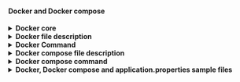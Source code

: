 #### Docker and Docker compose


<details>
<summary><b>Docker core</b></summary>
<p>
   
   - Docker Volume 
     - when we install and run our container such as mysql it stores the data under ``` /var/lib/mysql ``` dir
     - if we restart or remove docker or docker container, data will be lost(fiel/folder will be deleted).
     - To avoid this we should map data directory to host machine ``` home/mysql/data ...etc ```
     - command to map volume ``` docker run -d -p 3307:3306 --net test-net --name mysqldb --env-file envfilename -v "c:/abc":var/lib/mysql mysql mysqldb  ```
   
</p>
</details>
<details>
<summary><b>Docker file description</b></summary>
<p>
   
   - FROM openjdk:11    
     - base image which will contain jdk and OS
   - EXPOSE 8181
     - Port exposed to outside container
     
   - ADD target/*.jar app.jar
     - will take jar file from given path and add that to docker image and file name will be app.jar
  - ENTRYPOINT ["java","-jar","/app.jar"]
    - Entry point for the application   
</p>
</details>

<details>
<summary><b>Docker Command</b></summary>
<p>
   
   - ``` docker images ``` -> list down all the available images
   - ``` docker network ls ``` -> provide the available networks
   - ``` docker network ```  -> list down the available command for netowkr such as connect create.. etc
   - ``` docker network create test-network<network name> ``` -> create new network
   - ``` docker ps ``` -> shows list of running container
   - ``` docker network connect test-network<network name> mysqldb<image name> ``` -> connect the application with the given network
   - ``` docker container inspect mysqldb<image name> ``` -> show the image details
   - ``` docker rm app<image name> ``` -> to remove image
   - ``` docker rm mysql<image name> -f  ``` -> remove the container forcefully
   - ``` docker log app<docker image name> ``` -> show the logs
   - ``` docker restart app<image name>  ``` -> will restart the container
   
     docker run -p 9090:9090 --name app<image name> --net test-net<network name> -e MYSQL_HOST=mysqldb -e MYSQL_USER=root -e MYSQL_PASSWORD=tooroot -e MYSQL_PORT=3306 app<application image name i.e spring boot>
     ```
   - we can also refer env varriable details fom a file using command ``` docker run -p 9090:9090 --name app --net test-net --env-file env<file name> app ```
   - 
</p>
</details>


<details>
<summary><b>Docker compose file description</b></summary>
<p>

   -  ``` version ``` -> docker compose file version
   -  ```  services ``` -> we can specify n number of services. service name could be anything
   -  ``` image ``` -> image name that will be used to create docker container
   -  ``` ports: 8080:8080 ``` ->Internal and external port number
   -  ```  build: . ``` -> build using docker file availabel in current directory
   - ``` container-name: springboot-test ```-> it will give the specified container name. if this prop not present in dockercompose random name will be assigned
   - ``` restart: always ``` it will try to restart the application unitl it connect to other services on whihc it has dependency such as myslqdb etc.
   
</p>
</details>
   
   
<details>
<summary><b>Docker compose command</b></summary>
<p>

   - ``` docker-compose up ``` -> it will perform following task.
     - check if image is available in the local registry.
     - if image is not available in local registry, it will try to pull from remote.
     - if its not available in remote then it will throw error.
   -  ``` docker-compose up --build ``` -> it will first build and then run the application
   -  ``` docker-compose down  ``` -> will stop and remove container, network etc.
   - ``` docker-compose up --scale springboot-test<container name> = 5  ``` -> will create 5 container before this neeed to perform below steps
     - same command can be used to scale down as well by reducing the number in command. ie. 5 then give 3 in that case it will remove rest 2 container.
     - remove container-name prop from docker compose file as here we are creating multiple instance so name should be different of each container
     - ``` 7000-7100:8181 ``` specify the port range as each container should be running on different port
  - 
   
</p>
</details>

   
   <details>
<summary><b>Docker, Docker compose and application.properties sample files</b></summary>
<p>

   - Docker file
   
     ```
      FROM openjdk:17-alpine
      ADD target/springboot-testcontainer.jar springboot-testcontainer.jar
      EXPOSE 8888
      ENTRYPOINT ["java", "-jar", "springboot-testcontainer.jar"]
     ```
   - Docker compose file
     ```yml
   
       version: '20'
            services: 
              springboot-testcontainer:
                image: springboot-testcontainer
                restart: always
                build: . # use command docker compose up --build to build the image
                         #(build: . means it will use docker file available in current dir)
                ports:
                  - 8888:8888
              db:
               #container-name: mydbcontainer
               image: mysql
             #  volumes:
               # - C:\Users\rakesh-sin\OneDrive - HCL Technologies Ltd\Desktop\mysqldbfiles:\var\lib\mysql
               ports:
                - 3308:3306
               environment:
                host-name: mysql
                mysql-port: 3308
                db_name: testcontainerdb
                db_root_pwd: tooroot
   
   
     ```
     
   - Application.properties file
   
     ```
         server.port=8888
         spring.datasource.url=jdbc:mysql://${host-name:localhost}:${mysql-port:3306}/${db_name}
         spring.datasource.username=root
         spring.datasource.password=${db_root_pwd:tooroott}
         spring.sql.init.mode=always

     ```
   
</p>
</details>

